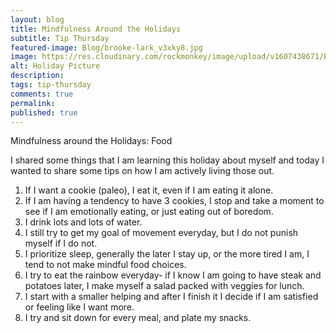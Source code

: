 ```yaml
---
layout: blog
title: Mindfulness Around the Holidays
subtitle: Tip Thursday
featured-image: Blog/brooke-lark_v3xky8.jpg
image: https://res.cloudinary.com/rockmonkey/image/upload/v1607438671/Blog/brooke-lark_v3xky8.jpg
alt: Holiday Picture
description:
tags: tip-thursday
comments: true
permalink:
published: true
---
```

Mindfulness around the Holidays: Food

I shared some things that I am learning this holiday about myself and today I wanted to share some tips on how I am actively living those out.

1. If I want a cookie (paleo), I eat it, even if I am eating it alone.
2. If I am having a tendency to have 3 cookies, I stop and take a moment to see if I am emotionally eating, or just eating out of boredom.
3. I drink lots and lots of water.
4. I still try to get my goal of movement everyday, but I do not punish myself if I do not.
5. I prioritize sleep, generally the later I stay up, or the more tired I am, I tend to not make mindful food choices.
6. I try to eat the rainbow everyday- if I know I am going to have steak and potatoes later, I make myself a salad packed with veggies for lunch.
7. I start with a smaller helping and after I finish it I decide if I am satisfied or feeling like I want more.
8. I try and sit down for every meal, and plate my snacks.
